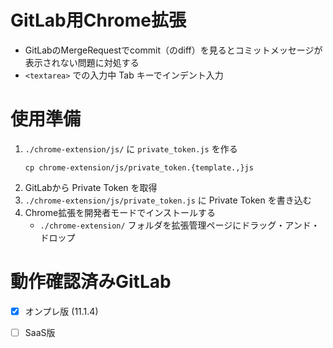 # GitLab用Chrome拡張
- GitLabのMergeRequestでcommit（のdiff）を見るとコミットメッセージが表示されない問題に対処する
- `<textarea>` での入力中 Tab キーでインデント入力

# 使用準備
1. `./chrome-extension/js/` に `private_token.js` を作る
    ```
    cp chrome-extension/js/private_token.{template.,}js
    ```
1. GitLabから Private Token を取得
1. `./chrome-extension/js/private_token.js` に Private Token を書き込む
1. Chrome拡張を開発者モードでインストールする
    - `./chrome-extension/` フォルダを拡張管理ページにドラッグ・アンド・ドロップ

# 動作確認済みGitLab
- [x] オンプレ版 (11.1.4)
- [ ] SaaS版

